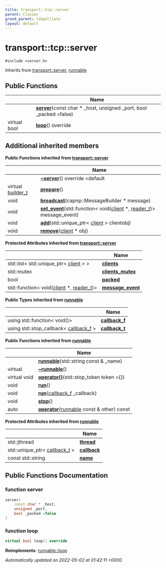```yaml
---
title: transport::tcp::server
parent: Classes
grand_parent: libpalliate
layout: default
---
```


# transport::tcp::server






`#include <server.h>`

Inherits from [transport::server](/libpalliate/generated/Classes/classtransport_1_1server), [runnable](/libpalliate/generated/Classes/classrunnable)

## Public Functions

|                | Name           |
| -------------- | -------------- |
| | **[server](/libpalliate/generated/Classes/classtransport_1_1tcp_1_1server#function-server)**(const char * _host, unsigned _port, bool _packed =false) |
| virtual bool | **[loop](/libpalliate/generated/Classes/classtransport_1_1tcp_1_1server#function-loop)**() override |

## Additional inherited members

**Public Functions inherited from [transport::server](/libpalliate/generated/Classes/classtransport_1_1server)**

|                | Name           |
| -------------- | -------------- |
| | **[~server](/libpalliate/generated/Classes/classtransport_1_1server#function-~server)**() override =default |
| virtual [builder_t](/libpalliate/generated/Namespaces/namespacetransport#using-builder-t) | **[prepare](/libpalliate/generated/Classes/classtransport_1_1server#function-prepare)**() |
| void | **[broadcast](/libpalliate/generated/Classes/classtransport_1_1server#function-broadcast)**(capnp::MessageBuilder * message) |
| void | **[set_event](/libpalliate/generated/Classes/classtransport_1_1server#function-set-event)**(std::function< void([client](/libpalliate/generated/Classes/classtransport_1_1client) *, [reader_t](/libpalliate/generated/Namespaces/namespacetransport#using-reader-t))> message_event) |
| void | **[add](/libpalliate/generated/Classes/classtransport_1_1server#function-add)**(std::unique_ptr< [client](/libpalliate/generated/Classes/classtransport_1_1client) > clientobj) |
| void | **[remove](/libpalliate/generated/Classes/classtransport_1_1server#function-remove)**([client](/libpalliate/generated/Classes/classtransport_1_1client) * obj) |

**Protected Attributes inherited from [transport::server](/libpalliate/generated/Classes/classtransport_1_1server)**

|                | Name           |
| -------------- | -------------- |
| std::list< std::unique_ptr< [client](/libpalliate/generated/Classes/classtransport_1_1client) > > | **[clients](/libpalliate/generated/Classes/classtransport_1_1server#variable-clients)**  |
| std::mutex | **[clients_mutex](/libpalliate/generated/Classes/classtransport_1_1server#variable-clients-mutex)**  |
| bool | **[packed](/libpalliate/generated/Classes/classtransport_1_1server#variable-packed)**  |
| std::function< void([client](/libpalliate/generated/Classes/classtransport_1_1client) *, [reader_t](/libpalliate/generated/Namespaces/namespacetransport#using-reader-t))> | **[message_event](/libpalliate/generated/Classes/classtransport_1_1server#variable-message-event)**  |

**Public Types inherited from [runnable](/libpalliate/generated/Classes/classrunnable)**

|                | Name           |
| -------------- | -------------- |
| using std::function< void()> | **[callback_f](/libpalliate/generated/Classes/classrunnable#using-callback-f)**  |
| using std::stop_callback< [callback_f](/libpalliate/generated/Classes/classrunnable#using-callback-f) > | **[callback_t](/libpalliate/generated/Classes/classrunnable#using-callback-t)**  |

**Public Functions inherited from [runnable](/libpalliate/generated/Classes/classrunnable)**

|                | Name           |
| -------------- | -------------- |
| | **[runnable](/libpalliate/generated/Classes/classrunnable#function-runnable)**(std::string const & _name) |
| virtual | **[~runnable](/libpalliate/generated/Classes/classrunnable#function-~runnable)**() |
| virtual void | **[operator()](/libpalliate/generated/Classes/classrunnable#function-operator())**(std::stop_token token ={}) |
| void | **[run](/libpalliate/generated/Classes/classrunnable#function-run)**() |
| void | **[run](/libpalliate/generated/Classes/classrunnable#function-run)**([callback_f](/libpalliate/generated/Classes/classrunnable#using-callback-f) _callback) |
| void | **[stop](/libpalliate/generated/Classes/classrunnable#function-stop)**() |
| auto | **[operator](/libpalliate/generated/Classes/classrunnable#function-operator)**([runnable](/libpalliate/generated/Classes/classrunnable) const & other) const |

**Protected Attributes inherited from [runnable](/libpalliate/generated/Classes/classrunnable)**

|                | Name           |
| -------------- | -------------- |
| std::jthread | **[thread](/libpalliate/generated/Classes/classrunnable#variable-thread)**  |
| std::unique_ptr< [callback_t](/libpalliate/generated/Classes/classrunnable#using-callback-t) > | **[callback](/libpalliate/generated/Classes/classrunnable#variable-callback)**  |
| const std::string | **[name](/libpalliate/generated/Classes/classrunnable#variable-name)**  |


## Public Functions Documentation

### function server

```cpp
server(
    const char * _host,
    unsigned _port,
    bool _packed =false
)
```


### function loop

```cpp
virtual bool loop() override
```


**Reimplements**: [runnable::loop](/libpalliate/generated/Classes/classrunnable#function-loop)



_Automatically updated on 2022-05-02 at 01:42:11 +0000._